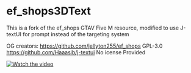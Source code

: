 # ef_shops3DText
This is a fork of the ef_shops GTAV Five M resource, modified to use J-textUI for prompt instead of the targeting system

OG creators: https://github.com/jellyton255/ef_shops GPL-3.0
             https://github.com/Haaasib/j-textui No icense Provided

[![Watch the video](https://jumpshare.com/share/DtgH58aducD0Ten4wOvE)](https://jumpshare.com/share/DtgH58aducD0Ten4wOvE)
